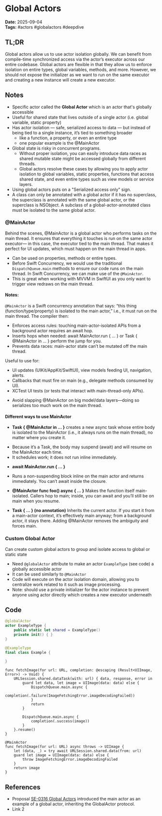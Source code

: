 # Global Actors

**Date:** 2025-09-04  
**Tags:** #actors #globalactors #deepdive

## TL;DR
Global actors allow us to use actor isolation globally. We can benefit from compile-time synchronized access via the actor’s executor across our entire codebase. Global actors are flexible in that they allow us to enforce isolation on entire types, global variables, methods, and more. However, we should not expose the initializer as we want to run on the same executor and creating a new instance will create a new executor.

## Notes
- Specific actor called the **Global Actor** which is an actor that's globally accessible
- Useful for shared state that lives outside of a single actor (i.e. global variable, static property)
- Has actor isolation — safe, serialized access to data — but instead of being tied to a single instance, it’s tied to something broader
    - like a function, a property, or even an entire type
    - one popular example is the @MainActor
- Global state is risky in concurrent programs. 
  - Without proper isolation, you can easily introduce data races as shared mutable state might be accessed globally from different threads.
  - Global actors resolve these cases by allowing you to apply actor isolation to global variables, static properties, functions that access shared state, and even entire types such as view models or service layers.
- Using global actors puts on a "Serialized access only" sign. 
- A class can only be annotated with a global actor if it has no superclass, the superclass is annotated with the same global actor, or the superclass is NSObject. A subclass of a global-actor-annotated class must be isolated to the same global actor.
 
### @MainActor
Behind the scenes, @MainActor is a global actor who performs tasks on the main thread. It ensures that everything it touches is run on the same actor executor— in this case, the executor tied to the main thread. That makes it perfect for UI updates, which must happen on the main thread in apps.
- Can be used on properties, methods or entire types.
- Before Swift Concurrency, we would use the traditional `DispatchQueue.main` methods to ensure our code runs on the main thread. In Swift Concurrency, we can make use of the `@MainActor`.
- This is great when working with MVVM in SwiftUI as you only want to trigger view redraws on the main thread.


#### Notes:
`@MainActor` is a Swift concurrency annotation that says: “this thing (function/type/property) is isolated to the main actor,” i.e., it must run on the main thread. The compiler then:
- Enforces access rules: touching main-actor-isolated APIs from a background actor requires an await hop.
- Inserts hops when needed: await MainActor.run { ... } or Task { @MainActor in ... } perform the jump for you.
- Prevents data races: main-actor state can’t be mutated off the main thread.

Useful to use for:
- UI updates (UIKit/AppKit/SwiftUI), view models feeding UI, navigation, alerts.
- Callbacks that must fire on main (e.g., delegate methods consumed by UI).
- XCTest UI tests (or tests that interact with main-thread-only APIs).

* Avoid slapping @MainActor on big model/data layers—doing so serializes too much work on the main thread.

#### Different ways to use MainActor
* **Task { @MainActor in … }** creates a new async task whose entire body is isolated to the MainActor (i.e., it always runs on the main thread), no matter where you create it.
- Because it’s a Task, the body may suspend (await) and will resume on the MainActor each time.
- It schedules work; it does not run inline immediately.

* **await MainActor.run { … }**
- Runs a non-suspending block inline on the main actor and returns immediately. You can’t await inside the closure.

* **@MainActor func foo() async { … }**
Makes the function itself main-isolated. Callers hop to main; inside, you can await and you’ll still be on main when you resume.

* **Task { … } (no annotation)**
Inherits the current actor. If you start it from a main-actor context, it’s effectively main anyway; from a background actor, it stays there. Adding @MainActor removes the ambiguity and forces main.

### Custom Global Actor
Can create custom global actors to group and isolate access to global or static state
- Need `@globalActor` attribute to make an actor `ExampleType` (see code) a globally accessible actor
- It can be used similarly to `@MainActor`
- Code will execute on the actor isolation domain, allowing you to centralize work related to it such as image processing.
- Note: should use a private initializer for the actor instance to prevent anyone using actor directly which creates a new executor underneath


## Code
```swift
@globalActor
actor ExampleType {
    public static let shared = ExampleType()
    private init() { }
}

@ExampleType
final class Example {
    
}
```
```
func fetchImage(for url: URL, completion: @escaping (Result<UIImage, Error>) -> Void) {
    URLSession.shared.dataTask(with: url) { data, response, error in
        guard let data, let image = UIImage(data: data) else {
            DispatchQueue.main.async {
                completion(.failure(ImageFetchingError.imageDecodingFailed))
            }
            return
        }

        DispatchQueue.main.async {
            completion(.success(image))
        }
    }.resume()
}

@MainActor
func fetchImage(for url: URL) async throws -> UIImage {
    let (data, _) = try await URLSession.shared.data(from: url)
    guard let image = UIImage(data: data) else {
        throw ImageFetchingError.imageDecodingFailed
    }
    return image
}

```

## References
- Proposal [SE-0316 Global Actors](https://github.com/apple/swift-evolution/blob/main/proposals/0316-global-actors.md) introduced the main actor as an example of a global actor, inheriting the GlobalActor protocol.
- Link 2
